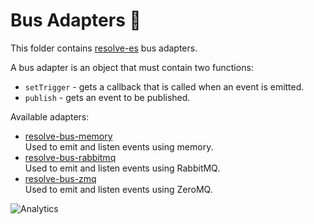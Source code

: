 # **Bus Adapters** 🚌
This folder contains [resolve-es](../../core/resolve-es) bus adapters.

A bus adapter is an object that must contain two functions:  
* `setTrigger` - gets a callback that is called when an event is emitted. 
* `publish` - gets an event to be published.

Available adapters: 
* [resolve-bus-memory](./resolve-bus-memory)  
	Used to emit and listen events using memory.
* [resolve-bus-rabbitmq](./resolve-bus-rabbitmq)  
	Used to emit and listen events using RabbitMQ.
* [resolve-bus-zmq](./resolve-bus-zmq)  
	Used to emit and listen events using ZeroMQ.

![Analytics](https://ga-beacon.appspot.com/UA-118635726-1/packages-bus-adapters-readme?pixel)
